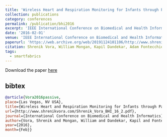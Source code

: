 ```yaml
---
title: 'Wireless Heart and Respiration Monitoring for Infants through Passive RFID Tags'
collection: publications
category: conferences
permalink: /publication/bhi2016
excerpt: 'IEEE International Conference on Biomedical and Health Informatics (BHI)'
date: '2016-02-01'
venue: 'IEEE International Conference on Biomedical and Health Informatics (BHI)'
paperurl: 'https://web.archive.org/web/20191124101106/http://www.shrenikvora.com/Shrenik_Vora_BHI_16_2.pdf'
citation: Shrenik Vora, William Mongan, Kapil Dandekar, Adam Fontecchio, and Tim Kurzweg. Wireless Heart and Respiration Monitoring for Infants through Passive RFID Tags.  International Conference on Biomedical and Health Informatics (BHI), February, 2016.
tags: 
  - smartfabrics
---
```


Download the paper [here](https://web.archive.org/web/20191124101106/http://www.shrenikvora.com/Shrenik_Vora_BHI_16_2.pdf)

## bibtex
```bibtex
@article{Vora2016passive, 
place={Las Vegas, NV USA}, 
title={Wireless Heart and Respiration Monitoring for Infants through Passive RFID Tags}, 
url={http://www.shrenikvora.com/Shrenik_Vora_BHI_16_2.pdf}, 
journal={International Conference on Biomedical and Health Informatics}, 
author={Vora, Shrenik and Mongan, William and Dandekar, Kapil and Fontecchio, Adam and Kurzweg, Tim}, 
year={2016}, 
month={Feb}}
```